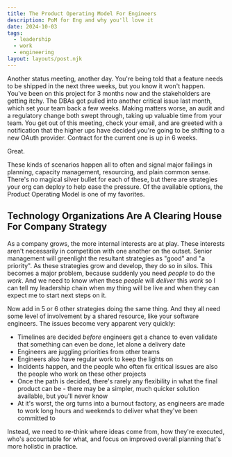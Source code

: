 ```yaml
---
title: The Product Operating Model For Engineers
description: PoM for Eng and why you'll love it
date: 2024-10-03
tags:
  - leadership
  - work
  - engineering
layout: layouts/post.njk
---
```


Another status meeting, another day.  You're being told that a feature needs to be shipped in the next three weeks, but you know it won't happen.  You've been on this project for 3 months now and the stakeholders are getting itchy.  The DBAs got pulled into another critical issue last month, which set your team back a few weeks.  Making matters worse, an audit and a regulatory change both swept through, taking up valuable time from your team.  You get out of this meeting, check your email, and are greeted with a notification that the higher ups have decided you're going to be shifting to a new OAuth provider.  Contract for the current one is up in 6 weeks.

Great.

These kinds of scenarios happen all to often and signal major failings in planning, capacity management, resourcing, and plain common sense.  There's no magical silver bullet for each of these, but there are strategies your org can deploy to help ease the pressure.  Of the available options, the Product Operating Model is one of my favorites.

## Technology Organizations Are A Clearing House For Company Strategy

As a company grows, the more internal interests are at play.  These interests aren't necessarily in competition with one another on the outset.  Senior management will greenlight the resultant strategies as "good" and "a priority".  As these strategies grow and develop, they do so in silos.  This becomes a major problem, because suddenly you need *people* to do the *work*.  And we need to know *when* these *people* will *deliver* this *work* so I can tell my leadership chain when my thing will be live and when they can expect me to start next steps on it.

Now add in 5 or 6 other strategies doing the same thing.  And they all need some level of involvement by a shared resource, like your software engineers.  The issues become very apparent very quickly:
- Timelines are decided *before* engineers get a chance to even validate that something can even be done, let alone a delivery date
- Engineers are juggling priorities from other teams
- Engineers also have regular work to keep the lights on
- Incidents happen, and the people who often fix critical issues are also the people who work on these other projects
- Once the path is decided, there's rarely any flexibility in what the final product can be - there may be a simpler, much quicker solution available, but you'll never know
- At it's worst, the org turns into a burnout factory, as engineers are made to work long hours and weekends to deliver what they've been committed to

Instead, we need to re-think where ideas come from, how they're executed, who's accountable for what, and focus on improved overall planning that's more holistic in practice.
